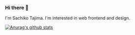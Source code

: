 ### Hi there 👋

I'm Sachiko Tajima. 
I'm interested in web frontend and design.

[![Anurag's github stats](https://github-readme-stats.vercel.app/api?username=schktjm)](https://github.com/anuraghazra/github-readme-stats)


<!--
**schktjm/schktjm** is a ✨ _special_ ✨ repository because its `README.md` (this file) appears on your GitHub profile.

Here are some ideas to get you started:

- 🔭 I’m currently working on ...
- 🌱 I’m currently learning ...
- 👯 I’m looking to collaborate on ...
- 🤔 I’m looking for help with ...
- 💬 Ask me about ...
- 📫 How to reach me: ...
- 😄 Pronouns: ...
- ⚡ Fun fact: ...
-->
